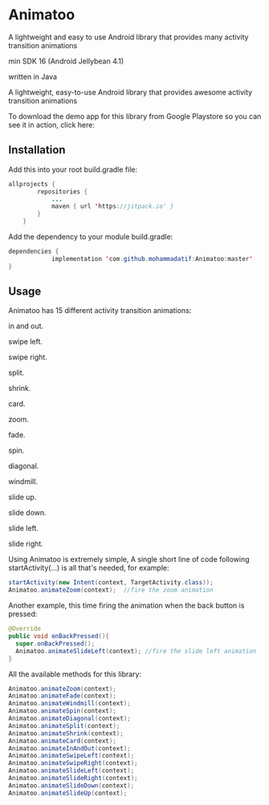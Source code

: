 # Animatoo
A lightweight and easy to use Android library that provides many activity transition animations

min SDK 16 (Android Jellybean 4.1)

written in Java

A lightweight, easy-to-use Android library that provides awesome activity transition animations

To download the demo app for this library from Google Playstore so you can see it in action, click here:

## Installation

Add this into your root build.gradle file:

```java
allprojects {
		repositories {
			...
			maven { url 'https://jitpack.io' }
		}
	}
```
Add the dependency to your module build.gradle:
```java
dependencies {
	        implementation 'com.github.mohammadatif:Animatoo:master'
}
```
## Usage
Animatoo has 15 different activity transition animations:

in and out.

swipe left.

swipe right.

split.

shrink.

card.

zoom.

fade.

spin.

diagonal.

windmill.

slide up.

slide down.

slide left.

slide right.


Using Animatoo is extremely simple, A single short line of code following startActivity(...) is all that's needed, for example:
```java
startActivity(new Intent(context, TargetActivity.class));
Animatoo.animateZoom(context);  //fire the zoom animation
```
Another example, this time firing the animation when the back button is pressed:
```java
@Override
public void onBackPressed(){
  super.onBackPressed();
  Animatoo.animateSlideLeft(context); //fire the slide left animation
}
```
All the available methods for this library:
```java
Animatoo.animateZoom(context);
Animatoo.animateFade(context);
Animatoo.animateWindmill(context);
Animatoo.animateSpin(context);
Animatoo.animateDiagonal(context);
Animatoo.animateSplit(context);
Animatoo.animateShrink(context);
Animatoo.animateCard(context);
Animatoo.animateInAndOut(context);
Animatoo.animateSwipeLeft(context);
Animatoo.animateSwipeRight(context);
Animatoo.animateSlideLeft(context);
Animatoo.animateSlideRight(context);
Animatoo.animateSlideDown(context);
Animatoo.animateSlideUp(context);

```
